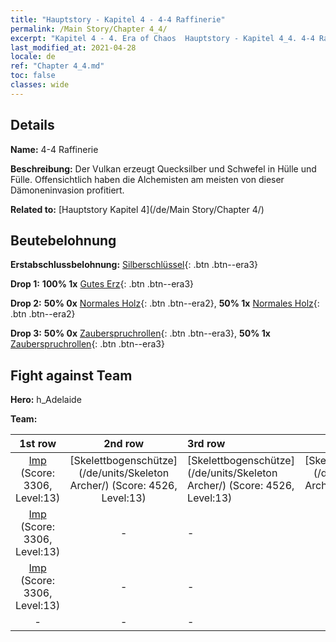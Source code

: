 ```yaml
---
title: "Hauptstory - Kapitel 4 - 4-4 Raffinerie"
permalink: /Main Story/Chapter 4_4/
excerpt: "Kapitel 4 - 4. Era of Chaos  Hauptstory - Kapitel 4_4. 4-4 Raffinerie"
last_modified_at: 2021-04-28
locale: de
ref: "Chapter 4_4.md"
toc: false
classes: wide
---
```


## Details

 **Name:** 4-4 Raffinerie

 **Beschreibung:** Der Vulkan erzeugt Quecksilber und Schwefel in Hülle und Fülle. Offensichtlich haben die Alchemisten am meisten von dieser Dämoneninvasion profitiert.

 **Related to:** [Hauptstory Kapitel 4](/de/Main Story/Chapter 4/)

## Beutebelohnung

 **Erstabschlussbelohnung:** [Silberschlüssel](/ItemsDE/con_693/){: .btn .btn--era3}

 **Drop 1:** **100% 1x** [Gutes Erz](/ItemsDE/mat_12/){: .btn .btn--era3}

 **Drop 2:** **50% 0x** [Normales Holz](/ItemsDE/mat_7/){: .btn .btn--era2}, **50% 1x** [Normales Holz](/ItemsDE/mat_7/){: .btn .btn--era2}

 **Drop 3:** **50% 0x** [Zauberspruchrollen](/ItemsDE/con_694/){: .btn .btn--era3}, **50% 1x** [Zauberspruchrollen](/ItemsDE/con_694/){: .btn .btn--era3}


## Fight against Team
 **Hero:** h_Adelaide

 **Team:**


  | 1st row | 2nd row | 3rd row | 4th row |
  |:----:|:----:|:----|:----:|
  | [Imp](/de/units/Imp/) (Score: 3306, Level:13)  | [Skelettbogenschütze](/de/units/Skeleton Archer/) (Score: 4526, Level:13)  | [Skelettbogenschütze](/de/units/Skeleton Archer/) (Score: 4526, Level:13)  | [Skelettbogenschütze](/de/units/Skeleton Archer/) (Score: 4526, Level:13)  |
  | [Imp](/de/units/Imp/) (Score: 3306, Level:13)  | - | - | - |
  | [Imp](/de/units/Imp/) (Score: 3306, Level:13)  | - | - | - |
  | - | - | - | - |


